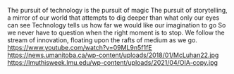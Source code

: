 The pursuit of technology is the pursuit of magic
The pursuit of storytelling, a mirror of our world that attempts to dig deeper than what only our eyes can see
Technology tells us how far we would like our imagination to go
So we never have to question when the right moment is to stop.
We follow the stream of innovation, floating upon the rafts of medium as we go.
https://www.youtube.com/watch?v=09ML9n5f1fE
https://news.umanitoba.ca/wp-content/uploads/2018/01/McLuhan22.jpg
https://lmuthisweek.lmu.edu/wp-content/uploads/2021/04/OIA-copy.jpg
